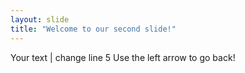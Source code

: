 ```yaml
---
layout: slide
title: "Welcome to our second slide!"
---
```

Your text | change line 5
Use the left arrow to go back!
